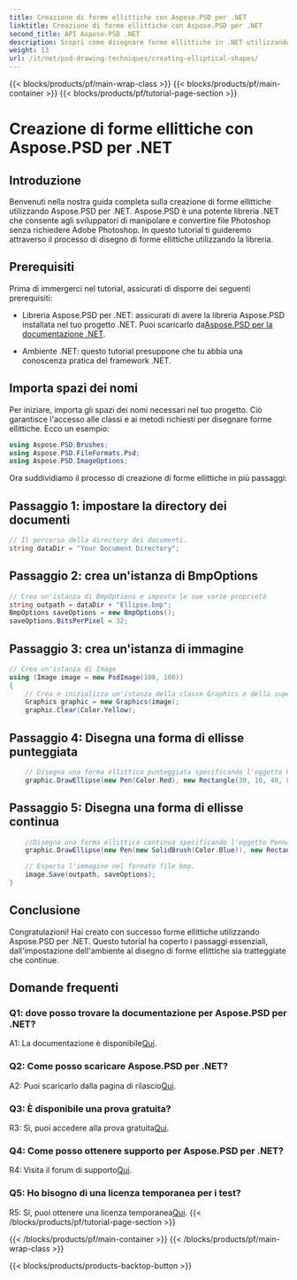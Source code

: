 ```yaml
---
title: Creazione di forme ellittiche con Aspose.PSD per .NET
linktitle: Creazione di forme ellittiche con Aspose.PSD per .NET
second_title: API Aspose.PSD .NET
description: Scopri come disegnare forme ellittiche in .NET utilizzando Aspose.PSD. Guida passo passo con esempi di codice. Crea grafica straordinaria senza sforzo.
weight: 13
url: /it/net/psd-drawing-techniques/creating-elliptical-shapes/
---
```


{{< blocks/products/pf/main-wrap-class >}}
{{< blocks/products/pf/main-container >}}
{{< blocks/products/pf/tutorial-page-section >}}

# Creazione di forme ellittiche con Aspose.PSD per .NET

## Introduzione

Benvenuti nella nostra guida completa sulla creazione di forme ellittiche utilizzando Aspose.PSD per .NET. Aspose.PSD è una potente libreria .NET che consente agli sviluppatori di manipolare e convertire file Photoshop senza richiedere Adobe Photoshop. In questo tutorial ti guideremo attraverso il processo di disegno di forme ellittiche utilizzando la libreria.

## Prerequisiti

Prima di immergerci nel tutorial, assicurati di disporre dei seguenti prerequisiti:

- Libreria Aspose.PSD per .NET: assicurati di avere la libreria Aspose.PSD installata nel tuo progetto .NET. Puoi scaricarlo da[Aspose.PSD per la documentazione .NET](https://reference.aspose.com/psd/net/).

- Ambiente .NET: questo tutorial presuppone che tu abbia una conoscenza pratica del framework .NET.

## Importa spazi dei nomi

Per iniziare, importa gli spazi dei nomi necessari nel tuo progetto. Ciò garantisce l'accesso alle classi e ai metodi richiesti per disegnare forme ellittiche. Ecco un esempio:

```csharp
using Aspose.PSD.Brushes;
using Aspose.PSD.FileFormats.Psd;
using Aspose.PSD.ImageOptions;
```

Ora suddividiamo il processo di creazione di forme ellittiche in più passaggi:

## Passaggio 1: impostare la directory dei documenti

```csharp
// Il percorso della directory dei documenti.
string dataDir = "Your Document Directory";
```

## Passaggio 2: crea un'istanza di BmpOptions

```csharp
// Crea un'istanza di BmpOptions e imposta le sue varie proprietà
string outpath = dataDir + "Ellipse.bmp";
BmpOptions saveOptions = new BmpOptions();
saveOptions.BitsPerPixel = 32;
```

## Passaggio 3: crea un'istanza di immagine

```csharp
// Crea un'istanza di Image
using (Image image = new PsdImage(100, 100))
{
    // Crea e inizializza un'istanza della classe Graphics e della superficie Clear Graphics
    Graphics graphic = new Graphics(image);
    graphic.Clear(Color.Yellow);
```

## Passaggio 4: Disegna una forma di ellisse punteggiata

```csharp
    // Disegna una forma ellittica punteggiata specificando l'oggetto Penna di colore rosso e un rettangolo circostante
    graphic.DrawEllipse(new Pen(Color.Red), new Rectangle(30, 10, 40, 80));
```

## Passaggio 5: Disegna una forma di ellisse continua

```csharp
    //Disegna una forma ellittica continua specificando l'oggetto Penna con un pennello solido di colore blu e un rettangolo circostante
    graphic.DrawEllipse(new Pen(new SolidBrush(Color.Blue)), new Rectangle(10, 30, 80, 40));

    // Esporta l'immagine nel formato file bmp.
    image.Save(outpath, saveOptions);
}
```

## Conclusione

Congratulazioni! Hai creato con successo forme ellittiche utilizzando Aspose.PSD per .NET. Questo tutorial ha coperto i passaggi essenziali, dall'impostazione dell'ambiente al disegno di forme ellittiche sia tratteggiate che continue.

## Domande frequenti

### Q1: dove posso trovare la documentazione per Aspose.PSD per .NET?

 A1: La documentazione è disponibile[Qui](https://reference.aspose.com/psd/net/).

### Q2: Come posso scaricare Aspose.PSD per .NET?

 A2: Puoi scaricarlo dalla pagina di rilascio[Qui](https://releases.aspose.com/psd/net/).

### Q3: È disponibile una prova gratuita?

 R3: Sì, puoi accedere alla prova gratuita[Qui](https://releases.aspose.com/).

### Q4: Come posso ottenere supporto per Aspose.PSD per .NET?

 R4: Visita il forum di supporto[Qui](https://forum.aspose.com/c/psd/34).

### Q5: Ho bisogno di una licenza temporanea per i test?

 R5: Sì, puoi ottenere una licenza temporanea[Qui](https://purchase.aspose.com/temporary-license/).
{{< /blocks/products/pf/tutorial-page-section >}}

{{< /blocks/products/pf/main-container >}}
{{< /blocks/products/pf/main-wrap-class >}}

{{< blocks/products/products-backtop-button >}}

